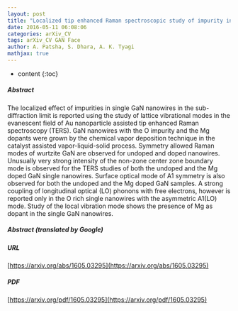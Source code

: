 ```yaml
---
layout: post
title: "Localized tip enhanced Raman spectroscopic study of impurity incorporated single GaN nanowire in the sub-diffraction limit"
date: 2016-05-11 06:08:06
categories: arXiv_CV
tags: arXiv_CV GAN Face
author: A. Patsha, S. Dhara, A. K. Tyagi
mathjax: true
---
```


* content
{:toc}

##### Abstract
The localized effect of impurities in single GaN nanowires in the sub-diffraction limit is reported using the study of lattice vibrational modes in the evanescent field of Au nanoparticle assisted tip enhanced Raman spectroscopy (TERS). GaN nanowires with the O impurity and the Mg dopants were grown by the chemical vapor deposition technique in the catalyst assisted vapor-liquid-solid process. Symmetry allowed Raman modes of wurtzite GaN are observed for undoped and doped nanowires. Unusually very strong intensity of the non-zone center zone boundary mode is observed for the TERS studies of both the undoped and the Mg doped GaN single nanowires. Surface optical mode of A1 symmetry is also observed for both the undoped and the Mg doped GaN samples. A strong coupling of longitudinal optical (LO) phonons with free electrons, however is reported only in the O rich single nanowires with the asymmetric A1(LO) mode. Study of the local vibration mode shows the presence of Mg as dopant in the single GaN nanowires.

##### Abstract (translated by Google)


##### URL
[https://arxiv.org/abs/1605.03295](https://arxiv.org/abs/1605.03295)

##### PDF
[https://arxiv.org/pdf/1605.03295](https://arxiv.org/pdf/1605.03295)

